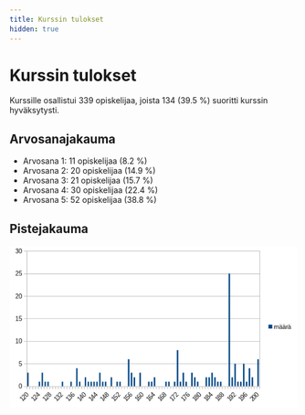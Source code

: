 ```yaml
---
title: Kurssin tulokset
hidden: true
---
```


# Kurssin tulokset

Kurssille osallistui 339 opiskelijaa, joista 134 (39.5 %) suoritti kurssin hyväksytysti.

## Arvosanajakauma

* Arvosana 1: 11 opiskelijaa (8.2 %)
* Arvosana 2: 20 opiskelijaa (14.9 %)
* Arvosana 3: 21 opiskelijaa (15.7 %)
* Arvosana 4: 30 opiskelijaa (22.4 %)
* Arvosana 5: 52 opiskelijaa (38.8 %)

## Pistejakauma

<img src="jakauma.png">

